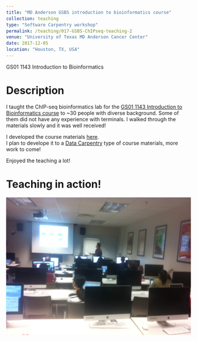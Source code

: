 ```yaml
---
title: "MD Anderson GSBS introduction to bioinformatics course"
collection: teaching
type: "Software Carpentry workshop"
permalink: /teaching/017-GSBS-ChIPseq-teaching-2
venue: "University of Texas MD Anderson Cancer Center"
date: 2017-12-05
location: "Houston, TX, USA"
---
```


GS01 1143 Introduction to Bioinformatics

Description
======

I taught the ChIP-seq bioinformatics lab for the [GS01 1143 Introduction to Bioinformatics course](https://gsbs.uth.edu/academics/courses/course-detail.htm?id=55f674c2-80a6-4eaf-8ec1-39a20a8f719c) to ~30 people with diverse background. Some of them did not have any experience with terminals. I walked through the materials slowly and it was well received!

I developed the course materials [here](https://crazyhottommy.github.io/ChIP-seq-carpentry/).  
I plan to develope it to a [Data Carpentry](http://www.datacarpentry.org/) type of course materials, more work to come!

Enjoyed the teaching a lot!

Teaching in action!
=====
![](../images/teaching3.jpg)


